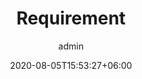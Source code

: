 ---
title:  "Requirement"
date:   2020-08-05T15:53:27+06:00
draft: false
description: "This is meta description"
weight: 5
author: "admin"
intro: "Bage is currently applying for seven occupations. Other than directors and consultants, we also accept applications from inexperienced people. Of course, applications from highly skilled experienced people are also welcome. Please see below for detailed recruitment requirements."
---